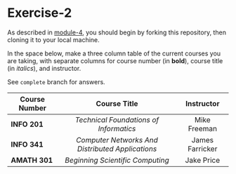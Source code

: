 # Exercise-2

As described in [module-4](https://github.com/INFO-201/m4-git-intro), you should begin by forking this repository, then cloning it to your local machine.

In the space below, make a three column table of the current courses you are taking, with separate columns for course number (in **bold**), course title (in _italics_), and instructor.

See `complete` branch for answers.

| Course Number | Course Title | Instructor |
| ------------- | :----------: | :--------: |
| **INFO 201** | _Technical Foundations of Informatics_ | Mike Freeman |
| **INFO 341** | _Computer Networks And Distributed Applications_ | James Farricker |
| **AMATH 301** | _Beginning Scientific Computing_ | Jake Price |
